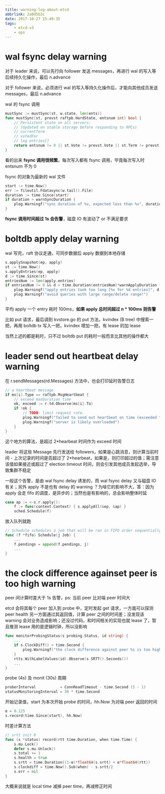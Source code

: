 ```yaml
---
title: warning-log-about-etcd
abbrlink: 2a0d5b3c
date: 2017-10-27 15:49:35
tags:
    - etcd-v3
    - ops
---
```


# wal fsync delay warning

对于 leader 来说，可以先行向 follower 发送 messages，再进行 wal 的写入等后续持久化操作，最后 n.advance

对于 follower 来说，必须进行 wal 的写入等持久化操作后，才能向其他成员发送 messages，最后 n.advance

wal 的 fsync 调用

```go
mustSync := mustSync(st, w.state, len(ents))
func mustSync(st, prevst raftpb.HardState, entsnum int) bool {
	// Persistent state on all servers:
	// (Updated on stable storage before responding to RPCs)
	// currentTerm
	// votedFor
	// log entries[]
	return entsnum != 0 || st.Vote != prevst.Vote || st.Term != prevst.Term
}
```

看的出来 **fsync 调用很频繁**，每次写入都有 fsync 调用，毕竟每次写入时 entsnum 不为 0

fsync 的对象为最新的 wal 文件

```go
start := time.Now()
err := fileutil.Fdatasync(w.tail().File)
duration := time.Since(start)
if duration > warnSyncDuration {
	plog.Warningf("sync duration of %v, expected less than %v", duration, warnSyncDuration)
}
```

**fsync 调用时间超过 1s 会告警**，磁盘 IO 有波动了 or 不满足要求

# boltdb apply delay warning

wal 写完，raft 协议走通，可同步数据后 apply 数据到本地存储

```go
s.applySnapshot(ep, apply)
st := time.Now()
s.applyEntries(ep, apply)
d := time.Since(st)
entriesNum := len(apply.entries)
if entriesNum != 0 && d > time.Duration(entriesNum)*warnApplyDuration {
	plog.Warningf("apply entries took too long [%v for %d entries]", d, len(apply.entries))
	plog.Warningf("avoid queries with large range/delete range!")
}
```

平均 apply 一个 entry 耗时 100ms，**如果 apply 总时间超过 n * 100ms 则告警**

比如 put 请求，最后调到 kvstore.go 的 put 方法，kvindex (B tree) 中搜索一把，再用 boltdb tx 写入一把，kvindex 增加一把，有 lease 的加 lease

当然上述的都是耗时，只不过 boltdb put 的耗时一般而言比其他的操作都大

# leader send out heartbeat delay warning

在 r.sendMessages(rd.Messages) 方法中，也会打印延时告警日志

```go
// a heartbeat message
if ms[i].Type == raftpb.MsgHeartbeat {
	// exceed maxDuration time
	ok, exceed := r.td.Observe(ms[i].To)
	if !ok {
		// TODO: limit request rate.
		plog.Warningf("failed to send out heartbeat on time (exceeded the %v timeout for %v)", r.heartbeat, exceed)
		plog.Warningf("server is likely overloaded")
	}
}
```

这个地方的算法，是超过 2*hearbeat 时间作为 exceed 时间

leader 将这些 Message 先行发送给 followers，如果是心跳消息，则计算当前时间 - 上次记录的时间是否超过了 2*hearbeat，如果是，则打印超过的值；需注意该值如果接近或超过了 election timeout 时间，则会引发其他成员发起选举，导致集群不稳定

一般这个告警，是由 wal fsync delay 诱发的，而 wal fsync delay 又与磁盘 IO 有关；另外 apply 不是也有 delay 的 warning ？为啥它的影响不大，答：因为 apply 会走 fifo 的调度，是异步的；当然也是有影响的，总会影响整体时延

```go
case ap := <-s.r.apply():
	f := func(context.Context) { s.applyAll(&ep, &ap) }
    sched.Schedule(f)
```

放入队列就跑

```go
// Schedule schedules a job that will be ran in FIFO order sequentially.
func (f *fifo) Schedule(j Job) {
	...
	f.pendings = append(f.pendings, j)
	...
}
```

# the clock difference againset peer is too high warning

peer 间计算时差大于 1s 告警，ps: 当前 peer 比对端 peer 时间大

etcd 会将其每个 peer 加入到 probe 中，定时发起 get 请求，一方面可以探测 peer health 另一方面通过其返回值，计算 peer 之间的时间差；没发现该 warning 会对业务造成影响；还没过代码，和时间相关的实现也就 lease 了，暂且推测 lease 用的是逻辑时钟，所以没影响

```go
func monitorProbingStatus(s probing.Status, id string) {
	...
	if s.ClockDiff() > time.Second {
		plog.Warningf("the clock difference against peer %s is too high [%v > %v]", id, s.ClockDiff(), time.Second)
	}
	rtts.WithLabelValues(id).Observe(s.SRTT().Seconds())
	...
}
```

probe (4s) 及 monit (30s) 周期

```go
proberInterval           = ConnReadTimeout - time.Second (5 - 1)
statusMonitoringInterval = 30 * time.Second
```

开始记录值，start 为本次开始 probe 的时间，hh.Now 为对端 peer 返回的时间

```go
α = 0.125
s.record(time.Since(start), hh.Now)
```

时差计算方法

```go
// srtt init 0
func (s *status) record(rtt time.Duration, when time.Time) {
	s.mu.Lock()
	defer s.mu.Unlock()
	s.total += 1
	s.health = true
	s.srtt = time.Duration((1-α)*float64(s.srtt) + α*float64(rtt))
	s.clockdiff = time.Now().Sub(when) - s.srtt/2
	s.err = nil
}
```

大概来说就是 local time 减掉 peer time，再减修正时间
